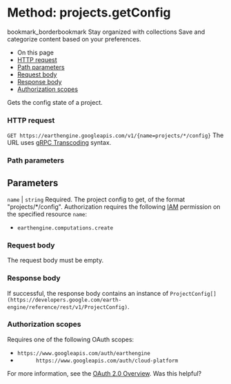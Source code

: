  
#  Method: projects.getConfig
bookmark_borderbookmark Stay organized with collections  Save and categorize content based on your preferences.
  * On this page
  * [HTTP request](https://developers.google.com/earth-engine/reference/rest/v1/projects/getConfig#http-request)
  * [Path parameters](https://developers.google.com/earth-engine/reference/rest/v1/projects/getConfig#path-parameters)
  * [Request body](https://developers.google.com/earth-engine/reference/rest/v1/projects/getConfig#request-body)
  * [Response body](https://developers.google.com/earth-engine/reference/rest/v1/projects/getConfig#response-body)
  * [Authorization scopes](https://developers.google.com/earth-engine/reference/rest/v1/projects/getConfig#authorization-scopes)


Gets the config state of a project.
### HTTP request
`GET https://earthengine.googleapis.com/v1/{name=projects/*/config}`
The URL uses [gRPC Transcoding](https://google.aip.dev/127) syntax.
### Path parameters
Parameters  
---  
`name` |  `string` Required. The project config to get, of the format "projects/*/config". Authorization requires the following [IAM](https://cloud.google.com/iam/docs/) permission on the specified resource `name`:
  * `earthengine.computations.create`

  
### Request body
The request body must be empty.
### Response body
If successful, the response body contains an instance of `ProjectConfig[](https://developers.google.com/earth-engine/reference/rest/v1/ProjectConfig)`.
### Authorization scopes
Requires one of the following OAuth scopes:
  * `https://www.googleapis.com/auth/earthengine`
  * `      https://www.googleapis.com/auth/cloud-platform`


For more information, see the [OAuth 2.0 Overview](https://developers.google.com/identity/protocols/OAuth2).
Was this helpful?
